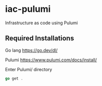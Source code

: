 # iac-pulumi
Infrastructure as code using Pulumi

## Required Installations
Go lang
https://go.dev/dl/

Pulumi
https://www.pulumi.com/docs/install/

Enter Pulumi/ directory 
```go
go get .
```